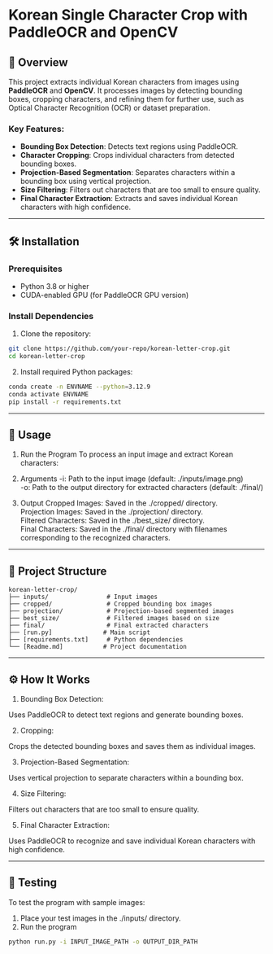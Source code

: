 # Korean Single Character Crop with PaddleOCR and OpenCV

## 📖 Overview
This project extracts individual Korean characters from images using **PaddleOCR** and **OpenCV**. It processes images by detecting bounding boxes, cropping characters, and refining them for further use, such as Optical Character Recognition (OCR) or dataset preparation.

### Key Features:
- **Bounding Box Detection**: Detects text regions using PaddleOCR.
- **Character Cropping**: Crops individual characters from detected bounding boxes.
- **Projection-Based Segmentation**: Separates characters within a bounding box using vertical projection.
- **Size Filtering**: Filters out characters that are too small to ensure quality.
- **Final Character Extraction**: Extracts and saves individual Korean characters with high confidence.

---

## 🛠️ Installation

### Prerequisites
- Python 3.8 or higher
- CUDA-enabled GPU (for PaddleOCR GPU version)

### Install Dependencies
1. Clone the repository:
```bash
git clone https://github.com/your-repo/korean-letter-crop.git
cd korean-letter-crop
```
2. Install required Python packages:
```bash
conda create -n ENVNAME --python=3.12.9
conda activate ENVNAME
pip install -r requirements.txt
```

---

## 🚀 Usage
1. Run the Program
To process an input image and extract Korean characters:

2. Arguments
-i: Path to the input image (default: ./inputs/image.png)  
-o: Path to the output directory for extracted characters (default: ./final/)

3. Output
Cropped Images: Saved in the ./cropped/ directory.  
Projection Images: Saved in the ./projection/ directory.  
Filtered Characters: Saved in the ./best_size/ directory.  
Final Characters: Saved in the ./final/ directory with filenames corresponding to the recognized characters.  

---

## 📂 Project Structure
```text
korean-letter-crop/
├── inputs/                # Input images
├── cropped/               # Cropped bounding box images
├── projection/            # Projection-based segmented images
├── best_size/             # Filtered images based on size
├── final/                 # Final extracted characters
├── [run.py]              # Main script
├── [requirements.txt]     # Python dependencies
└── [Readme.md]           # Project documentation
```

---

## ⚙️ How It Works

1. Bounding Box Detection:

Uses PaddleOCR to detect text regions and generate bounding boxes.

2. Cropping:

Crops the detected bounding boxes and saves them as individual images.

3. Projection-Based Segmentation:

Uses vertical projection to separate characters within a bounding box.

4. Size Filtering:

Filters out characters that are too small to ensure quality.

5. Final Character Extraction:

Uses PaddleOCR to recognize and save individual Korean characters with high confidence.

---

## 🧪 Testing

To test the program with sample images:

1. Place your test images in the ./inputs/ directory.
2. Run the program
```bash
python run.py -i INPUT_IMAGE_PATH -o OUTPUT_DIR_PATH
```
